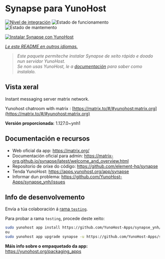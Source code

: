 <!--
NOTA: Este README foi creado automáticamente por <https://github.com/YunoHost/apps/tree/master/tools/readme_generator>
NON debe editarse manualmente.
-->

# Synapse para YunoHost

[![Nivel de integración](https://apps.yunohost.org/badge/integration/synapse)](https://ci-apps.yunohost.org/ci/apps/synapse/)
![Estado de funcionamento](https://apps.yunohost.org/badge/state/synapse)
![Estado de mantemento](https://apps.yunohost.org/badge/maintained/synapse)

[![Instalar Synapse con YunoHost](https://install-app.yunohost.org/install-with-yunohost.svg)](https://install-app.yunohost.org/?app=synapse)

*[Le este README en outros idiomas.](./ALL_README.md)*

> *Este paquete permíteche instalar Synapse de xeito rápido e doado nun servidor YunoHost.*  
> *Se non usas YunoHost, le a [documentación](https://yunohost.org/install) para saber como instalalo.*

## Vista xeral

Instant messaging server matrix network.

Yunohost chatroom with matrix : [https://matrix.to/#/#yunohost:matrix.org](https://matrix.to/#/#yunohost:matrix.org)


**Versión proporcionada:** 1.127.0~ynh1
## Documentación e recursos

- Web oficial da app: <https://matrix.org/>
- Documentación oficial para admin: <https://matrix-org.github.io/synapse/latest/welcome_and_overview.html>
- Repositorio de orixe do código: <https://github.com/element-hq/synapse>
- Tenda YunoHost: <https://apps.yunohost.org/app/synapse>
- Informar dun problema: <https://github.com/YunoHost-Apps/synapse_ynh/issues>

## Info de desenvolvemento

Envía a túa colaboración á [rama `testing`](https://github.com/YunoHost-Apps/synapse_ynh/tree/testing).

Para probar a rama `testing`, procede deste xeito:

```bash
sudo yunohost app install https://github.com/YunoHost-Apps/synapse_ynh/tree/testing --debug
ou
sudo yunohost app upgrade synapse -u https://github.com/YunoHost-Apps/synapse_ynh/tree/testing --debug
```

**Máis info sobre o empaquetado da app:** <https://yunohost.org/packaging_apps>
